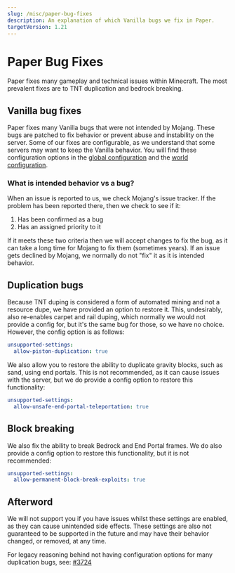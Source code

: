 ```yaml
---
slug: /misc/paper-bug-fixes
description: An explanation of which Vanilla bugs we fix in Paper.
targetVersion: 1.21
---
```


# Paper Bug Fixes

Paper fixes many gameplay and technical issues within Minecraft. The most prevalent fixes are to TNT duplication and bedrock breaking.

## Vanilla bug fixes

Paper fixes many Vanilla bugs that were not intended by Mojang. These bugs are patched to fix behavior or prevent abuse and
instability on the server. Some of our fixes are configurable, as we understand that some servers may want to keep the
Vanilla behavior. You will find these configuration options in the [global configuration](../reference/configuration/global-configuration.mdx)
and the [world configuration](../reference/configuration/world-configuration.mdx).

### What is intended behavior vs a bug?

When an issue is reported to us, we check Mojang's issue tracker. If the problem has been reported there, then we
check to see if it:

1) Has been confirmed as a bug
2) Has an assigned priority to it

If it meets these two criteria then we will accept changes to fix the bug, as it can take a long time for Mojang to fix
them (sometimes years). If an issue gets declined by Mojang, we normally do not "fix" it as it is intended behavior.

## Duplication bugs

Because TNT duping is considered a form of automated mining and not a resource dupe, we have provided an option to
restore it. This, undesirably, also re-enables carpet and rail duping, which normally we would not provide a config for,
but it's the same bug for those, so we have no choice. However, the config option is as follows:

```yaml title="config/paper-global.yml"
unsupported-settings:
  allow-piston-duplication: true
```

We also allow you to restore the ability to duplicate gravity blocks, such as sand, using end portals. This is not
recommended, as it can cause issues with the server, but we do provide a config option to restore this functionality:
```yaml title="config/paper-global.yml"
unsupported-settings:
  allow-unsafe-end-portal-teleportation: true
```

## Block breaking

We also fix the ability to break Bedrock and End Portal frames. We do also provide a config option to restore this
functionality, but it is not recommended:
```yaml title="config/paper-global.yml"
unsupported-settings:
  allow-permanent-block-break-exploits: true
```

## Afterword

We will not support you if you have issues whilst these settings are enabled, as they can cause unintended side effects.
These settings are also not guaranteed to be supported in the future and may have their behavior changed, or removed, at any time.

For legacy reasoning behind not having configuration options for many duplication bugs, see:
[#3724](https://github.com/PaperMC/Paper/issues/3724)
